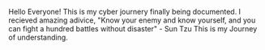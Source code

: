 Hello Everyone! This is my cyber journery finally being documented. I recieved amazing adivice, "Know your enemy and know yourself, and you can fight a hundred battles without disaster" - Sun Tzu
This is my Journey of understanding.
